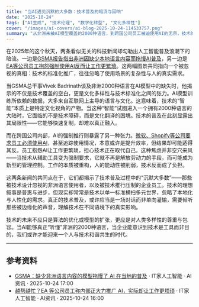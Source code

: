 ```yaml
---
title: "当AI遇见沉默的大多数：技术普及的暗流与回响"
date: "2025-10-24"
tags: ["AI生成", "技术伦理", "数字化转型", "文化多样性"]
cover: "/images/ai-covers/ai-blog-2025-10-24-114533757.png"
summary: "从非洲未被AI模型覆盖的2000种语言，到跨国公司员工被迫使用AI的无奈，技术的普及并非线性进步。当AI以标准化姿态进入多元世界时，既可能忽视边缘群体的真实需求，也可能在效率之名下制造新的繁琐。技术的真正价值，或许在于它能否听见那些被忽视的声音。"
---
```


<!-- AI 生成文章元数据 -->
<!-- 生成时间: 2025-10-24T11:45:33.756Z -->
<!-- 新闻抓取时间: 2025-10-24T11:44:20.257Z -->
<!-- 新闻来源：AI资讯 2 条 -->

在2025年的这个秋天，两条看似无关的科技新闻却勾勒出人工智能普及浪潮下的暗流。一边是[GSMA报告指出非洲因缺少本地语言内容而拖慢AI普及](https://www.ithome.com/0/892/104.htm)，另一边是[EA等公司员工抱怨强制使用AI反而让工作更繁琐](https://www.ithome.com/0/892/066.htm)。这两幅图景共同指向一个被忽视的真相：技术的标准化推广，往往忽略了使用场景的复杂性与人的真实需求。

当GSMA总干事Vivek Badrinath谈及非洲2000种语言在AI模型中的缺失时，他揭示的不仅是技术覆盖的空白，更是文化多样性与技术标准化之间的张力。AI模型训练所依赖的数据，大多来自互联网上主导的语言与文化。这意味着，技术的“智能”本质上是特定文化视角的产物。当这种“智能”试图进入一个拥有2000种语言的大陆时，它面临的不是技术障碍，而是文化翻译的困境。技术的普及在此刻显露出其局限性——它能够快速复制，却难以真正融入。

而在跨国公司内部，AI的强制推行则暴露了另一种张力。[微软、Shopify等公司要求员工必须使用AI](https://www.ithome.com/0/892/066.htm)，甚至追踪使用情况，本意或许是提升效率，但结果却可能适得其反。员工抱怨AI让工作更繁琐，担心技术正在取代自己。这种焦虑并非空穴来风——当技术从辅助工具变为强制要求，它就不再是解放劳动力的手段，而可能成为新型的管理控制。工作的本质被重构，人的能动性被削弱，技术反而成了负担。

这两条新闻的共同点在于，它们都揭示了技术普及过程中的“沉默大多数”——那些被技术设计忽视的非洲语言使用者，以及被技术推行压制的企业员工。技术的理想叙事是普惠与进步，但现实却常常是技术以单一标准横扫多元世界，忽略了本地化与人性化的需求。真正的技术普及，或许应当是一场对话而非单向灌输，需要倾听那些被边缘化的声音，理解技术在不同语境下的真实影响。

技术的未来不应只是算法的优化或模型的扩张，更应是对人类多样性的尊重与包容。当AI能够真正“听懂”非洲的2000种语言，当企业能意识到技术是工具而非目的，我们或许才能迎来一个人与技术和谐共生的时代。

---

## 参考资料

- [GSMA：缺少非洲语言内容的模型拖慢了 AI 在当地的普及](https://www.ithome.com/0/892/104.htm) · IT家人工智能 · AI资讯 · 2025-10-24 17:00
- [越帮越忙？EA 等公司员工称内部正大力推广 AI，实际却让工作更烦琐](https://www.ithome.com/0/892/066.htm) · IT家人工智能 · AI资讯 · 2025-10-24 16:00